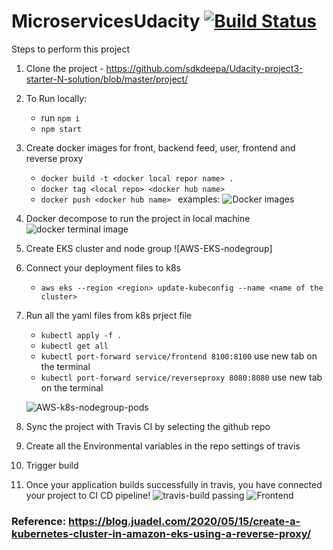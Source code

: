 # MicroservicesUdacity [![Build Status](https://travis-ci.com/mayar/microservices-udacity-project3.svg?branch=main)](https://travis-ci.com/mayar/microservices-udacity-project3)

Steps to perform this project

1. Clone the project - https://github.com/sdkdeepa/Udacity-project3-starter-N-solution/blob/master/project/
2. To Run locally: 
      - run   `npm i`
      - `npm start`
2. Create docker images for front, backend feed, user, frontend and reverse proxy
      - `docker build -t <docker local repor name> .`  
      - `docker tag <local repo> <docker hub name>` 
      - `docker push <docker hub name> `
   examples:
      ![Docker images](https://github.com/sdkdeepa/microservices-udacity-project3/blob/main/screenshots/docker%20images.png)
3. Docker decompose to run the project in local machine
      ![docker terminal image](https://github.com/sdkdeepa/microservices-udacity-project3/blob/main/screenshots/Docker%20images%20terminal.png)
4. Create EKS cluster and node group
      ![AWS-EKS-nodegroup]

5. Connect your deployment files to k8s
      - `aws eks --region <region> update-kubeconfig --name <name of the cluster>`
      
6. Run all the yaml files from k8s prject file
      - `kubectl apply -f .`
      - `kubectl get all`
      - `kubectl port-forward service/frontend 8100:8100` use new tab on the terminal
      - `kubectl port-forward service/reverseproxy 8080:8080` use new tab on the terminal
      
    ![AWS-k8s-nodegroup-pods](https://github.com/sdkdeepa/microservices-udacity-project3/blob/main/screenshots/k8s-pods.png)
7. Sync the project with Travis CI by selecting the github repo
8. Create all the Environmental variables in the repo settings of travis
9. Trigger build
10. Once your application builds successfully in travis, you have connected your project to CI CD pipeline!
![travis-build passing](https://github.com/sdkdeepa/microservices-udacity-project3/blob/main/screenshots/Travis-Build-Pass.png)
![Frontend](https://github.com/sdkdeepa/microservices-udacity-project3/blob/main/screenshots/localhost8100.png)
  
### Reference: https://blog.juadel.com/2020/05/15/create-a-kubernetes-cluster-in-amazon-eks-using-a-reverse-proxy/
